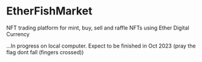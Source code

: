 # EtherFishMarket
NFT trading platform for mint, buy, sell and raffle NFTs using Ether Digital Currency

...In progress on local computer. Expect to be finished in Oct 2023 (pray the flag dont fall (fingers crossed))
